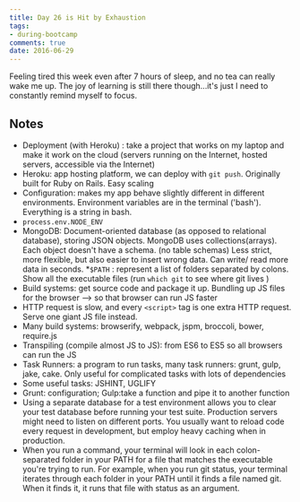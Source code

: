 ```yaml
---
title: Day 26 is Hit by Exhaustion  
tags: 
- during-bootcamp
comments: true
date: 2016-06-29
---
```

Feeling tired this week even after 7 hours of sleep, and no tea can really wake me up.  The joy of learning is still there though...it's just I need to constantly remind myself to focus.  


Notes
-------------------
* Deployment (with Heroku) : take a project that works on my laptop and make it work on the cloud (servers running on the Internet, hosted servers, accessible via the Internet)
* Heroku: app hosting platform, we can deploy with `git push`. Originally built for Ruby on Rails. Easy scaling
* Configuration: makes my app behave slightly different in different environments. Environment variables are in the terminal ('bash'). Everything is a string in bash. 
* `process.env.NODE_ENV` 
* MongoDB: Document-oriented database (as opposed to relational database), storing JSON objects.  MongoDB uses collections(arrays). Each object doesn't have a schema. (no table schemas) Less strict, more flexible, but also easier to insert wrong data. Can write/ read more data in seconds. 
*`$PATH` : represent a list of folders separated by colons. Show all the executable files (run `which git` to see where git lives )
* Build systems: get source code and package it up. Bundling up JS files for the browser --> so that browser can run JS faster
* HTTP request is slow, and every `<script>` tag is one extra HTTP request. Serve one giant JS file instead.
* Many build systems: browserify, webpack, jspm, broccoli, bower, require.js
* Transpiling (compile almost JS to JS): from ES6 to ES5 so all browsers can run the JS 
* Task Runners: a program to run tasks, many task runners: grunt, gulp, jake, cake. Only useful for complicated tasks with lots of dependencies 
*  Some useful tasks: JSHINT, UGLIFY
* Grunt: configuration; Gulp:take a function and pipe it to another function
* Using a separate database for a test environment allows you to clear your test database before running your test suite. Production servers might need to listen on different ports. You usually want to reload code every request in development, but employ heavy caching when in production.
* When you run a command, your terminal will look in each colon-separated folder in your PATH for a file that matches the executable you're trying to run. For example, when you run git status, your terminal iterates through each folder in your PATH until it finds a file named git. When it finds it, it runs that file with status as an argument.
